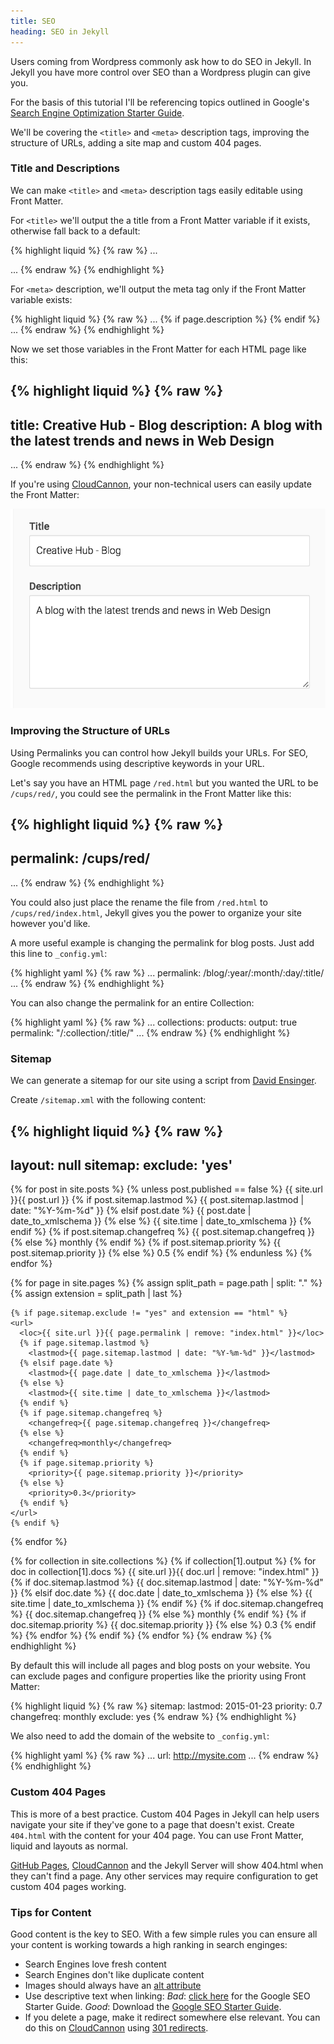 ```yaml
---
title: SEO
heading: SEO in Jekyll
---
```

Users coming from Wordpress commonly ask how to do SEO in Jekyll. In Jekyll you have more control over SEO than a Wordpress plugin can give you.

For the basis of this tutorial I'll be referencing topics outlined in Google's [Search Engine Optimization
Starter Guide](http://static.googleusercontent.com/media/www.google.com/en/us/webmasters/docs/search-engine-optimization-starter-guide.pdf).

We'll be covering the `<title>` and `<meta>` description tags, improving the structure of URLs, adding a site map and custom 404 pages.

### Title and Descriptions

We can make `<title>` and `<meta>` description tags easily editable using Front Matter.

For `<title>` we'll output the a title from a Front Matter variable if it exists, otherwise fall back to a default:

{% highlight liquid %}
{% raw %}
...
<title>
  {% if page.title %}
    {{ page.title }}
  {% else %}
    Default Page Title
  {% endif %}
</title>
...
{% endraw %}
{% endhighlight %}

For `<meta>` description, we'll output the meta tag only if the Front Matter variable exists:

{% highlight liquid %}
{% raw %}
...
{% if page.description %}
  <meta name="description" content="{{ page.description}}" />
{% endif %}
...
{% endraw %}
{% endhighlight %}

Now we set those variables in the Front Matter for each HTML page like this:

{% highlight liquid %}
{% raw %}
---
title: Creative Hub - Blog
description: A blog with the latest trends and news in Web Design
---
...
{% endraw %}
{% endhighlight %}

If you're using [CloudCannon](http://cloudcannon), your non-technical users can easily update the Front Matter:

![Front Matter on CloudCannon](/img/tutorials/seo/front_matter.png)


### Improving the Structure of URLs

Using Permalinks you can control how Jekyll builds your URLs. For SEO, Google recommends using descriptive keywords in your URL.

Let's say you have an HTML page `/red.html` but you wanted the URL to be `/cups/red/`, you could see the permalink in the Front Matter like this:

{% highlight liquid %}
{% raw %}
---
permalink: /cups/red/
---
...
{% endraw %}
{% endhighlight %}

You could also just place the rename the file from `/red.html` to `/cups/red/index.html`, Jekyll gives you the power to organize your site however you'd like.

A more useful example is changing the permalink for blog posts. Just add this line to `_config.yml`:

{% highlight yaml %}
{% raw %}
...
permalink: /blog/:year/:month/:day/:title/
...
{% endraw %}
{% endhighlight %}


You can also change the permalink for an entire Collection:

{% highlight yaml %}
{% raw %}
...
collections:
  products:
    output: true
    permalink: "/:collection/:title/"
...
{% endraw %}
{% endhighlight %}

### Sitemap

We can generate a sitemap for our site using a script from [David Ensinger](http://davidensinger.com/2013/11/building-a-better-sitemap-xml-with-jekyll/).

Create `/sitemap.xml` with the following content:

{% highlight liquid %}
{% raw %}
---
layout: null
sitemap:
  exclude: 'yes'
---
<?xml version="1.0" encoding="UTF-8"?>
<urlset xmlns="http://www.sitemaps.org/schemas/sitemap/0.9">
  {% for post in site.posts %}
    {% unless post.published == false %}
    <url>
      <loc>{{ site.url }}{{ post.url }}</loc>
      {% if post.sitemap.lastmod %}
        <lastmod>{{ post.sitemap.lastmod | date: "%Y-%m-%d" }}</lastmod>
      {% elsif post.date %}
        <lastmod>{{ post.date | date_to_xmlschema }}</lastmod>
      {% else %}
        <lastmod>{{ site.time | date_to_xmlschema }}</lastmod>
      {% endif %}
      {% if post.sitemap.changefreq %}
        <changefreq>{{ post.sitemap.changefreq }}</changefreq>
      {% else %}
        <changefreq>monthly</changefreq>
      {% endif %}
      {% if post.sitemap.priority %}
        <priority>{{ post.sitemap.priority }}</priority>
      {% else %}
        <priority>0.5</priority>
      {% endif %}
    </url>
    {% endunless %}
  {% endfor %}

  {% for page in site.pages %}
    {% assign split_path = page.path | split: "." %}
    {% assign extension = split_path | last %}

    {% if page.sitemap.exclude != "yes" and extension == "html" %}
    <url>
      <loc>{{ site.url }}{{ page.permalink | remove: "index.html" }}</loc>
      {% if page.sitemap.lastmod %}
        <lastmod>{{ page.sitemap.lastmod | date: "%Y-%m-%d" }}</lastmod>
      {% elsif page.date %}
        <lastmod>{{ page.date | date_to_xmlschema }}</lastmod>
      {% else %}
        <lastmod>{{ site.time | date_to_xmlschema }}</lastmod>
      {% endif %}
      {% if page.sitemap.changefreq %}
        <changefreq>{{ page.sitemap.changefreq }}</changefreq>
      {% else %}
        <changefreq>monthly</changefreq>
      {% endif %}
      {% if page.sitemap.priority %}
        <priority>{{ page.sitemap.priority }}</priority>
      {% else %}
        <priority>0.3</priority>
      {% endif %}
    </url>
    {% endif %}
  {% endfor %}

  {% for collection in site.collections %}
    {% if collection[1].output %}
      {% for doc in collection[1].docs %}
        <url>
          <loc>{{ site.url }}{{ doc.url | remove: "index.html" }}</loc>
          {% if doc.sitemap.lastmod %}
            <lastmod>{{ doc.sitemap.lastmod | date: "%Y-%m-%d" }}</lastmod>
          {% elsif doc.date %}
            <lastmod>{{ doc.date | date_to_xmlschema }}</lastmod>
          {% else %}
            <lastmod>{{ site.time | date_to_xmlschema }}</lastmod>
          {% endif %}
          {% if doc.sitemap.changefreq %}
            <changefreq>{{ doc.sitemap.changefreq }}</changefreq>
          {% else %}
            <changefreq>monthly</changefreq>
          {% endif %}
          {% if doc.sitemap.priority %}
            <priority>{{ doc.sitemap.priority }}</priority>
          {% else %}
            <priority>0.3</priority>
          {% endif %}
        </url>
      {% endfor %}
    {% endif %}
  {% endfor %}
</urlset>
{% endraw %}
{% endhighlight %}

By default this will include all pages and blog posts on your website. You can exclude pages and configure properties like the priority using Front Matter:

{% highlight liquid %}
{% raw %}
sitemap:
  lastmod: 2015-01-23
  priority: 0.7
  changefreq: monthly
  exclude: yes
{% endraw %}
{% endhighlight %}

We also need to add the domain of the website to `_config.yml`:

{% highlight yaml %}
{% raw %}
...
url: http://mysite.com
...
{% endraw %}
{% endhighlight %}

### Custom 404 Pages

This is more of a best practice. Custom 404 Pages in Jekyll can help users navigate your site if they've gone to a page that doesn't exist. Create `404.html` with the content for your 404 page. You can use Front Matter, liquid and layouts as normal.

[GitHub Pages](https://pages.github.com), [CloudCannon](http://cloudcannon.com) and the Jekyll Server will show 404.html when they can't find a page. Any other services may require configuration to get custom 404 pages working.


### Tips for Content

Good content is the key to SEO. With a few simple rules you can ensure all your content is working towards a high ranking in search enginges:

* Search Engines love fresh content
* Search Engines don't like duplicate content
* Images should always have an [alt attribute](http://www.w3schools.com/tags/att_img_alt.asp)
* Use descriptive text when linking: _Bad_: [click here](http://static.googleusercontent.com/media/www.google.com/en/us/webmasters/docs/search-engine-optimization-starter-guide.pdf) for the Google SEO Starter Guide. _Good_: Download the [Google SEO Starter Guide](http://static.googleusercontent.com/media/www.google.com/en/us/webmasters/docs/search-engine-optimization-starter-guide.pdf).
* If you delete a page, make it redirect somewhere else relevant. You can do this on [CloudCannon](http://cloudcannon) using [301 redirects](http://docs.cloudcannon.com/#common_tasks6_301_redirectshtml).
